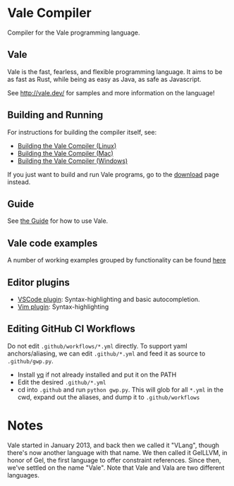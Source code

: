 # Vale Compiler

Compiler for the Vale programming language.


## Vale

Vale is the fast, fearless, and flexible programming language. It aims to be as fast as Rust, while being as easy as Java, as safe as Javascript.

See http://vale.dev/ for samples and more information on the language!


## Building and Running

For instructions for building the compiler itself, see:

 * [Building the Vale Compiler (Linux)](build-linux.sh)
 * [Building the Vale Compiler (Mac)](build-mac.sh)
 * [Building the Vale Compiler (Windows)](build-windows.md)

If you just want to build and run Vale programs, go to the [download](https://vale.dev/download) page instead.


## Guide

See [the Guide](https://vale.dev/guide/introduction) for how to use Vale.


## Vale code examples

A number of working examples grouped by functionality can be found [here](https://github.com/Ivo-Balbaert/Vale_Examples)


## Editor plugins

- [VSCode plugin](https://marketplace.visualstudio.com/items?itemName=pacifio.vale-lang): Syntax-highlighting and basic autocompletion.
- [Vim plugin](https://github.com/jfecher/vale.vim): Syntax-highlighting


## Editing GitHub CI Workflows

Do not edit `.github/workflows/*.yml` directly. To support yaml anchors/aliasing, we can edit `.github/*.yml` and feed it as source to `.github/gwp.py`.

- Install [yq](https://mikefarah.gitbook.io/yq/#install) if not already installed and put it on the PATH
- Edit the desired `.github/*.yml`
- cd into `.github` and run `python gwp.py`. This will glob for all `*.yml` in the cwd, expand out the aliases, and dump it to `.github/workflows`


# Notes

Vale started in January 2013, and back then we called it "VLang", though there's now another language with that name. We then called it GelLLVM, in honor of Gel, the first language to offer constraint references. Since then, we've settled on the name "Vale". Note that Vale and Vala are two different languages.

